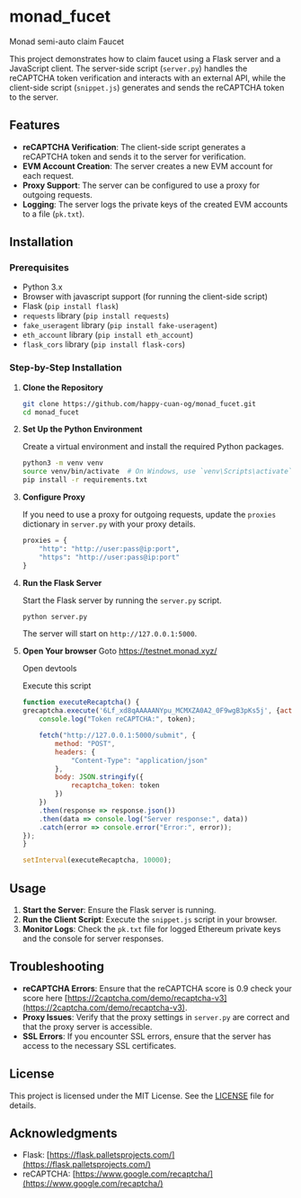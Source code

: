 # monad_fucet
Monad semi-auto claim Faucet


This project demonstrates how to claim faucet using a Flask server and a JavaScript client. The server-side script (`server.py`) handles the reCAPTCHA token verification and interacts with an external API, while the client-side script (`snippet.js`) generates and sends the reCAPTCHA token to the server.

## Features

- **reCAPTCHA Verification**: The client-side script generates a reCAPTCHA token and sends it to the server for verification.
- **EVM Account Creation**: The server creates a new EVM account for each request.
- **Proxy Support**: The server can be configured to use a proxy for outgoing requests.
- **Logging**: The server logs the private keys of the created EVM accounts to a file (`pk.txt`).

## Installation

### Prerequisites

- Python 3.x
- Browser with javascript support (for running the client-side script)
- Flask (`pip install flask`)
- `requests` library (`pip install requests`)
- `fake_useragent` library (`pip install fake-useragent`)
- `eth_account` library (`pip install eth_account`)
- `flask_cors` library (`pip install flask-cors`)

### Step-by-Step Installation

1. **Clone the Repository**

   ```bash
   git clone https://github.com/happy-cuan-og/monad_fucet.git
   cd monad_fucet
   ```

2. **Set Up the Python Environment**

   Create a virtual environment and install the required Python packages.

   ```bash
   python3 -m venv venv
   source venv/bin/activate  # On Windows, use `venv\Scripts\activate`
   pip install -r requirements.txt
   ```

3. **Configure Proxy**

   If you need to use a proxy for outgoing requests, update the `proxies` dictionary in `server.py` with your proxy details.

   ```python
   proxies = {
       "http": "http://user:pass@ip:port",
       "https": "http://user:pass@ip:port"
   }
   ```

4. **Run the Flask Server**

   Start the Flask server by running the `server.py` script.

   ```bash
   python server.py
   ```

   The server will start on `http://127.0.0.1:5000`.


5. **Open Your browser**
    Goto https://testnet.monad.xyz/

    Open devtools

    Execute this script

    ```javascript
    function executeRecaptcha() {
    grecaptcha.execute('6Lf_xd8qAAAAANYpu_MCMXZA0A2_0F9wgB3pKs5j', {action: 'drip_request'}).then(function(token) {
        console.log("Token reCAPTCHA:", token);

        fetch("http://127.0.0.1:5000/submit", {
            method: "POST",
            headers: {
                "Content-Type": "application/json"
            },
            body: JSON.stringify({
                recaptcha_token: token
            })
        })
        .then(response => response.json())
        .then(data => console.log("Server response:", data))
        .catch(error => console.error("Error:", error));
    });
    }

    setInterval(executeRecaptcha, 10000);

## Usage

1. **Start the Server**: Ensure the Flask server is running.
2. **Run the Client Script**: Execute the `snippet.js` script in your browser.
3. **Monitor Logs**: Check the `pk.txt` file for logged Ethereum private keys and the console for server responses.

## Troubleshooting

- **reCAPTCHA Errors**: Ensure that the reCAPTCHA score is 0.9 check your score here [https://2captcha.com/demo/recaptcha-v3](https://2captcha.com/demo/recaptcha-v3).
- **Proxy Issues**: Verify that the proxy settings in `server.py` are correct and that the proxy server is accessible.
- **SSL Errors**: If you encounter SSL errors, ensure that the server has access to the necessary SSL certificates.

## License

This project is licensed under the MIT License. See the [LICENSE](LICENSE) file for details.

## Acknowledgments

- Flask: [https://flask.palletsprojects.com/](https://flask.palletsprojects.com/)
- reCAPTCHA: [https://www.google.com/recaptcha/](https://www.google.com/recaptcha/)
